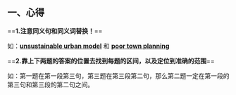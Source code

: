 ## 一、心得

==**1.注意同义句和同义词替换！**==

如：<u>**unsustainable urban model**</u> 和 <u>**poor town planning**</u>

==**2.靠上下两题的答案的位置去找到每题的区间，以及定位到准确的范围**==

如：第一题在第一段第三句，第三题在第三段第二句，那么第二题一定在第一段的第三句和第三段的第二句之间。